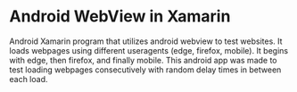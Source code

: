 # Android WebView in Xamarin
Android Xamarin program that utilizes android webview to test websites. It loads webpages using different useragents (edge, firefox, mobile). It begins with edge, then firefox, and finally mobile. This android app was made to test loading webpages consecutively with random delay times in between each load. 

